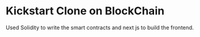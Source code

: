 # Kickstart Clone on BlockChain

Used Solidity to write the smart contracts and next js to build the frontend.
